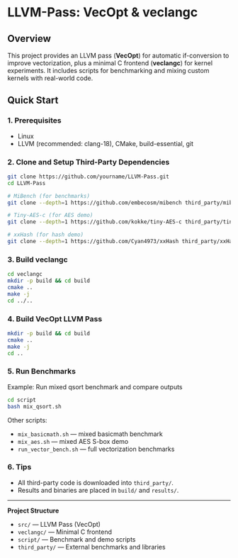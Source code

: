 # LLVM-Pass: VecOpt & veclangc

## Overview

This project provides an LLVM pass (**VecOpt**) for automatic if-conversion to improve vectorization, plus a minimal C frontend (**veclangc**) for kernel experiments. It includes scripts for benchmarking and mixing custom kernels with real-world code.

## Quick Start

### 1. Prerequisites

- Linux
- LLVM (recommended: clang-18), CMake, build-essential, git

### 2. Clone and Setup Third-Party Dependencies

```bash
git clone https://github.com/yourname/LLVM-Pass.git
cd LLVM-Pass

# MiBench (for benchmarks)
git clone --depth=1 https://github.com/embecosm/mibench third_party/mibench

# Tiny-AES-c (for AES demo)
git clone --depth=1 https://github.com/kokke/tiny-AES-c third_party/tiny-AES-c

# xxHash (for hash demo)
git clone --depth=1 https://github.com/Cyan4973/xxHash third_party/xxHash
```

### 3. Build veclangc

```bash
cd veclangc
mkdir -p build && cd build
cmake ..
make -j
cd ../..
```

### 4. Build VecOpt LLVM Pass

```bash
mkdir -p build && cd build
cmake ..
make -j
cd ..
```

### 5. Run Benchmarks

Example: Run mixed qsort benchmark and compare outputs

```bash
cd script
bash mix_qsort.sh
```

Other scripts:
- `mix_basicmath.sh` — mixed basicmath benchmark
- `mix_aes.sh` — mixed AES S-box demo
- `run_vector_bench.sh` — full vectorization benchmarks

### 6. Tips

- All third-party code is downloaded into `third_party/`.
- Results and binaries are placed in `build/` and `results/`.

---

**Project Structure**
- `src/` — LLVM Pass (VecOpt)
- `veclangc/` — Minimal C frontend
- `script/` — Benchmark and demo scripts
- `third_party/` — External benchmarks and libraries
